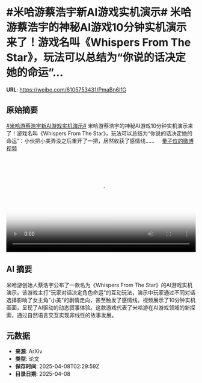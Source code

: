 # #米哈游蔡浩宇新AI游戏实机演示# 米哈游蔡浩宇的神秘AI游戏10分钟实机演示来了！游戏名叫《Whispers From The Star》，玩法可以总结为“你说的话决定她的命运”...

**URL**: https://weibo.com/6105753431/PmaBn6lfG

## 原始摘要

<a href="https://m.weibo.cn/search?containerid=231522type%3D1%26t%3D10%26q%3D%23%E7%B1%B3%E5%93%88%E6%B8%B8%E8%94%A1%E6%B5%A9%E5%AE%87%E6%96%B0AI%E6%B8%B8%E6%88%8F%E5%AE%9E%E6%9C%BA%E6%BC%94%E7%A4%BA%23&amp;extparam=%23%E7%B1%B3%E5%93%88%E6%B8%B8%E8%94%A1%E6%B5%A9%E5%AE%87%E6%96%B0AI%E6%B8%B8%E6%88%8F%E5%AE%9E%E6%9C%BA%E6%BC%94%E7%A4%BA%23" data-hide=""><span class="surl-text">#米哈游蔡浩宇新AI游戏实机演示#</span></a> 米哈游蔡浩宇的神秘AI游戏10分钟实机演示来了！游戏名叫《Whispers From The Star》，玩法可以总结为“你说的话决定她的命运”：小伙把小美弄没之后重开了一把，居然收获了感情线…… <a href="https://video.weibo.com/show?fid=1034:5152836938563662" data-hide=""><span class="url-icon"><img style="width: 1rem;height: 1rem" src="https://h5.sinaimg.cn/upload/2015/09/25/3/timeline_card_small_video_default.png" referrerpolicy="no-referrer"></span><span class="surl-text">量子位的微博视频</span></a> <br clear="both"><div style="clear: both"></div><video controls="controls" poster="https://tvax3.sinaimg.cn/orj480/006Fd7o3ly1i08c9fko9mj30u01hcgpq.jpg" style="width: 100%"><source src="https://f.video.weibocdn.com/o0/NOa93og6lx08nhSvhJLi01041200jdrd0E010.mp4?label=mp4_720p&amp;template=720x1280.24.0&amp;ori=0&amp;ps=1CwnkDw1GXwCQx&amp;Expires=1744082939&amp;ssig=ekwF2dJ0vL&amp;KID=unistore,video"><source src="https://f.video.weibocdn.com/o0/xz8sHjtylx08nhSva9MY01041200b5nY0E010.mp4?label=mp4_hd&amp;template=540x960.24.0&amp;ori=0&amp;ps=1CwnkDw1GXwCQx&amp;Expires=1744082939&amp;ssig=rqWjQPKw6y&amp;KID=unistore,video"><source src="https://f.video.weibocdn.com/o0/67nCHR42lx08nhSuyN8Y0104120069ad0E010.mp4?label=mp4_ld&amp;template=360x640.24.0&amp;ori=0&amp;ps=1CwnkDw1GXwCQx&amp;Expires=1744082939&amp;ssig=tqbHtJaW4C&amp;KID=unistore,video"><p>视频无法显示，请前往<a href="https://video.weibo.com/show?fid=1034%3A5152836938563662" target="_blank" rel="noopener noreferrer">微博视频</a>观看。</p></video>

## AI 摘要

米哈游创始人蔡浩宇公布了一款名为《Whispers From The Star》的AI游戏实机演示。该游戏主打"玩家对话决定角色命运"的互动玩法，演示中玩家通过不同对话选择影响了女主角"小美"的剧情走向，甚至触发了感情线。视频展示了10分钟实机画面，呈现了AI驱动的动态叙事体验。这款游戏代表了米哈游在AI游戏领域的新探索，通过自然语言交互实现非线性的故事发展。

## 元数据

- **来源**: ArXiv
- **类型**: 论文
- **保存时间**: 2025-04-08T02:29:59Z
- **目录日期**: 2025-04-08
